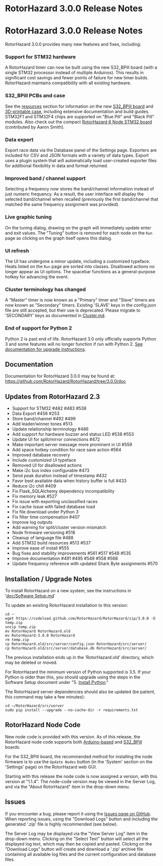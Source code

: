 # RotorHazard 3.0.0 Release Notes

# RotorHazard 3.0.0 Release Notes

RotorHazard 3.0.0 provides many new features and fixes, including:

### Support for STM32 hardware
A RotorHazard timer can now be built using the new S32_BPill board (with a single STM32 processor instead of multiple Arduinos). This results in significant cost savings and fewer points of failure for new timer builds. RotorHazard maintains compatibility with all existing hardware.

### S32_BPill PCBs and case
See the [resources](https://github.com/RotorHazard/RotorHazard/blob/master/resources/README.md) section for information on the new [S32_BPill board](https://github.com/RotorHazard/RotorHazard/blob/master/resources/S32_BPill_PCB/README.md) and [3D-printable case](https://github.com/RotorHazard/RotorHazard/blob/master/resources/S32_BPill_case/README.md), including extensive documentation and build guides. STM32F1 and STM32F4 chips are supported on "Blue Pill" and "Black Pill" modules. Also check out the compact [RotorHazard 6 Node STM32 board](https://github.com/RotorHazard/RotorHazard/blob/master/resources/6_Node_BPill_PCB/README.md) (contributed by Aaron Smith).

### Data export
Export race data via the Database panel of the Settings page. Exporters are included for CSV and JSON formats with a variety of data types. Export uses a plugin system that will automatically load user-created exporter files for additional flexibility in data and format returned.

### Improved band / channel support
Selecting a frequency now stores the band/channel information instead of just numeric frequency. As a result, the user interface will display the selected band/channel when recalled (previously the first band/channel that matched the same frequency assignment was provided).

### Live graphic tuning
On the tuning dialog, drawing on the graph will immediately update enter and exit values. The "Tuning" button is removed for each node on the `Run` page as clicking on the graph itself opens this dialog.

### UI refresh
The UI has undergone a minor update, including a customized typeface. Heats listed on the `Run` page are sorted into classes. Disallowed actions no longer appear as UI options. The spacebar functions as a general-purpose hotkey for advancing the event.

### Cluster terminology has changed
A "Master" timer is now known as a "Primary" timer and "Slave" timers are now known as "Secondary" timers. Existing 'SLAVE' keys in the config.json file are still accepted, but their use is deprecated. Please migrate to 'SECONDARY' keys as documented in [Cluster.md](https://github.com/RotorHazard/RotorHazard/blob/3.0.0/doc/Cluster.md).

### End of support for Python 2
Python 2 is past end of life. RotorHazard 3.0 only officially supports Python 3 and some features will no longer function if run with Python 2. [See documentation for upgrade instructions](https://github.com/RotorHazard/RotorHazard/blob/3.0.0-beta.1/doc/Software%20Setup.md#5-install-python).

<a name="documentation"></a>
## Documentation
Documentation for RotorHazard 3.0.0 may be found at:
https://github.com/RotorHazard/RotorHazard/tree/3.0.0/doc

## Updates from RotorHazard 2.3

* Support for STM32 #482 #483 #538
* Data Export #456 #253
* Store band/channel #492 #499
* Add leader/winner tones #513
* Update relationship terminology #486
* Add support for hardware buzzer and status LED #538 #553
* Update UI for split/mirror connections #472
* Make important server message more prominent in UI #559
* Add space hotkey condition for race save action #564
* Improved database recovery
* Include customized UI typeface
* Removed UI for disallowed actions
* Make i2c bus index configurable #473
* Send peak duration instead of timestamp #432
* Favor best available data when history buffer is full #433
* Reduce i2c chill #409
* Fix Flask_SQLAlchemy dependency incompatibility
* Fix memory leak #527
* Fix issue with exporting unclassified races
* Fix cache issue with failed database load
* Fix file download under Python 3
* Fix filter time compensation #407
* Improve log outputs
* Add warning for split/cluster version mismatch
* Node firmware versioning #518
* Cleanup of language file #488
* Add STM32 build resources #513 #537
* Improve ease of install #555
* Bug fixes and stability improvements #561 #517 #548 #535
* Improve documentation #491 #495 #549 #558 #568
* Update frequency reference with updated Shark Byte assignments #570

## Installation / Upgrade Notes

To install RotorHazard on a new system, see the instructions in '[doc/Software Setup.md](https://github.com/RotorHazard/RotorHazard/blob/3.0.0/doc/Software%20Setup.md)'

To update an existing RotorHazard installation to this version:
```
cd ~
wget https://codeload.github.com/RotorHazard/RotorHazard/zip/3.0.0 -O temp.zip
unzip temp.zip
mv RotorHazard RotorHazard.old
mv RotorHazard-3.0.0 RotorHazard
rm temp.zip
cp RotorHazard.old/src/server/config.json RotorHazard/src/server/
cp RotorHazard.old/src/server/database.db RotorHazard/src/server/
```
The previous installation ends up in the 'RotorHazard.old' directory, which may be deleted or moved.

For RotorHazard the minimum version of Python supported is 3.5. If your Python is older than this, you should upgrade using the steps in the Software Setup document under "5. [Install Python](https://github.com/RotorHazard/RotorHazard/blob/main/doc/Software%20Setup.md#5-install-python)."

The RotorHazard server dependencies should also be updated (be patient, this command may take a few minutes):
```
cd ~/RotorHazard/src/server
sudo pip install --upgrade --no-cache-dir -r requirements.txt
```

## RotorHazard Node Code
New node code is provided with this version. As of this release, the RotorHazard node code supports both [Arduino-based](https://github.com/RotorHazard/RotorHazard/blob/master/src/node/readme_Arduino.md) and [S32_BPill](https://github.com/RotorHazard/RotorHazard/blob/master/resources/S32_BPill_PCB/README.md) boards.

For the S32_BPill board, the recommended method for installing the node firmware is to use the `Update Nodes` button (in the 'System' section on the 'Settings' page) on the RotorHazard web GUI.

Starting with this release the node code is now assigned a version, with this version at "1.1.4". The node-code version may be viewed in the Server Log, and via the "About RotorHazard" item in the drop-down menu.

## Issues
If you encounter a bug, please report it using the [Issues page on GitHub](https://github.com/RotorHazard/RotorHazard/issues). When reporting issues, using the "Download Logs" button and including the generated '.zip' file is highly recommended (see below).

The Server Log may be displayed via the "View Server Log" item in the drop-down menu. Clicking on the "Select Text" button will select all the displayed log text, which may then be copied and pasted. Clicking on the "Download Logs" button will create and download a '.zip' archive file containing all available log files and the current configuration and database files.
